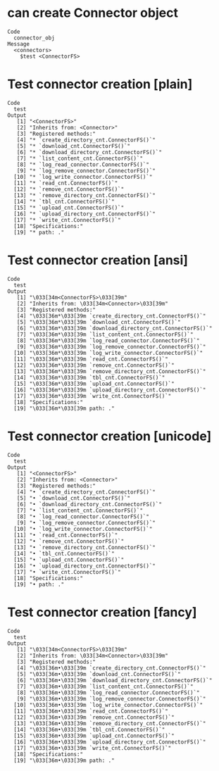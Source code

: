 # can create Connector object

    Code
      connector_obj
    Message
      <connectors>
        $test <ConnectorFS>

# Test connector creation [plain]

    Code
      test
    Output
       [1] "<ConnectorFS>"                           
       [2] "Inherits from: <Connector>"              
       [3] "Registered methods:"                     
       [4] "* `create_directory_cnt.ConnectorFS()`"  
       [5] "* `download_cnt.ConnectorFS()`"          
       [6] "* `download_directory_cnt.ConnectorFS()`"
       [7] "* `list_content_cnt.ConnectorFS()`"      
       [8] "* `log_read_connector.ConnectorFS()`"    
       [9] "* `log_remove_connector.ConnectorFS()`"  
      [10] "* `log_write_connector.ConnectorFS()`"   
      [11] "* `read_cnt.ConnectorFS()`"              
      [12] "* `remove_cnt.ConnectorFS()`"            
      [13] "* `remove_directory_cnt.ConnectorFS()`"  
      [14] "* `tbl_cnt.ConnectorFS()`"               
      [15] "* `upload_cnt.ConnectorFS()`"            
      [16] "* `upload_directory_cnt.ConnectorFS()`"  
      [17] "* `write_cnt.ConnectorFS()`"             
      [18] "Specifications:"                         
      [19] "* path: ."                               

# Test connector creation [ansi]

    Code
      test
    Output
       [1] "\033[34m<ConnectorFS>\033[39m"                           
       [2] "Inherits from: \033[34m<Connector>\033[39m"              
       [3] "Registered methods:"                                     
       [4] "\033[36m*\033[39m `create_directory_cnt.ConnectorFS()`"  
       [5] "\033[36m*\033[39m `download_cnt.ConnectorFS()`"          
       [6] "\033[36m*\033[39m `download_directory_cnt.ConnectorFS()`"
       [7] "\033[36m*\033[39m `list_content_cnt.ConnectorFS()`"      
       [8] "\033[36m*\033[39m `log_read_connector.ConnectorFS()`"    
       [9] "\033[36m*\033[39m `log_remove_connector.ConnectorFS()`"  
      [10] "\033[36m*\033[39m `log_write_connector.ConnectorFS()`"   
      [11] "\033[36m*\033[39m `read_cnt.ConnectorFS()`"              
      [12] "\033[36m*\033[39m `remove_cnt.ConnectorFS()`"            
      [13] "\033[36m*\033[39m `remove_directory_cnt.ConnectorFS()`"  
      [14] "\033[36m*\033[39m `tbl_cnt.ConnectorFS()`"               
      [15] "\033[36m*\033[39m `upload_cnt.ConnectorFS()`"            
      [16] "\033[36m*\033[39m `upload_directory_cnt.ConnectorFS()`"  
      [17] "\033[36m*\033[39m `write_cnt.ConnectorFS()`"             
      [18] "Specifications:"                                         
      [19] "\033[36m*\033[39m path: ."                               

# Test connector creation [unicode]

    Code
      test
    Output
       [1] "<ConnectorFS>"                           
       [2] "Inherits from: <Connector>"              
       [3] "Registered methods:"                     
       [4] "• `create_directory_cnt.ConnectorFS()`"  
       [5] "• `download_cnt.ConnectorFS()`"          
       [6] "• `download_directory_cnt.ConnectorFS()`"
       [7] "• `list_content_cnt.ConnectorFS()`"      
       [8] "• `log_read_connector.ConnectorFS()`"    
       [9] "• `log_remove_connector.ConnectorFS()`"  
      [10] "• `log_write_connector.ConnectorFS()`"   
      [11] "• `read_cnt.ConnectorFS()`"              
      [12] "• `remove_cnt.ConnectorFS()`"            
      [13] "• `remove_directory_cnt.ConnectorFS()`"  
      [14] "• `tbl_cnt.ConnectorFS()`"               
      [15] "• `upload_cnt.ConnectorFS()`"            
      [16] "• `upload_directory_cnt.ConnectorFS()`"  
      [17] "• `write_cnt.ConnectorFS()`"             
      [18] "Specifications:"                         
      [19] "• path: ."                               

# Test connector creation [fancy]

    Code
      test
    Output
       [1] "\033[34m<ConnectorFS>\033[39m"                           
       [2] "Inherits from: \033[34m<Connector>\033[39m"              
       [3] "Registered methods:"                                     
       [4] "\033[36m•\033[39m `create_directory_cnt.ConnectorFS()`"  
       [5] "\033[36m•\033[39m `download_cnt.ConnectorFS()`"          
       [6] "\033[36m•\033[39m `download_directory_cnt.ConnectorFS()`"
       [7] "\033[36m•\033[39m `list_content_cnt.ConnectorFS()`"      
       [8] "\033[36m•\033[39m `log_read_connector.ConnectorFS()`"    
       [9] "\033[36m•\033[39m `log_remove_connector.ConnectorFS()`"  
      [10] "\033[36m•\033[39m `log_write_connector.ConnectorFS()`"   
      [11] "\033[36m•\033[39m `read_cnt.ConnectorFS()`"              
      [12] "\033[36m•\033[39m `remove_cnt.ConnectorFS()`"            
      [13] "\033[36m•\033[39m `remove_directory_cnt.ConnectorFS()`"  
      [14] "\033[36m•\033[39m `tbl_cnt.ConnectorFS()`"               
      [15] "\033[36m•\033[39m `upload_cnt.ConnectorFS()`"            
      [16] "\033[36m•\033[39m `upload_directory_cnt.ConnectorFS()`"  
      [17] "\033[36m•\033[39m `write_cnt.ConnectorFS()`"             
      [18] "Specifications:"                                         
      [19] "\033[36m•\033[39m path: ."                               

